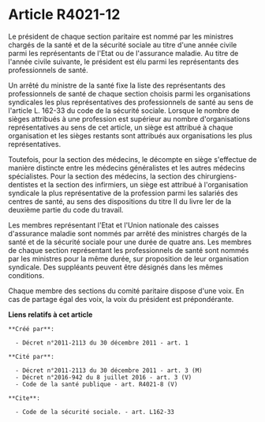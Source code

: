 # Article R4021-12

Le président de chaque section paritaire est nommé par les ministres chargés de la santé et de la sécurité sociale au titre
d'une année civile parmi les représentants de l'Etat ou de l'assurance maladie. Au titre de l'année civile suivante, le
président est élu parmi les représentants des professionnels de santé.

Un arrêté du ministre de la santé fixe la liste des représentants des professionnels de santé de chaque section choisis parmi
les organisations syndicales les plus représentatives des professionnels de santé au sens de l'article L. 162-33 du code de
la sécurité sociale. Lorsque le nombre de sièges attribués à une profession est supérieur au nombre d'organisations
représentatives au sens de cet article, un siège est attribué à chaque organisation et les sièges restants sont attribués aux
organisations les plus représentatives.

Toutefois, pour la section des médecins, le décompte en siège s'effectue de manière distincte entre les médecins généralistes
et les autres médecins spécialistes. Pour la section des médecins, la section des chirurgiens-dentistes et la section des
infirmiers, un siège est attribué à l'organisation syndicale la plus représentative de la profession parmi les salariés des
centres de santé, au sens des dispositions du titre II du livre Ier de la deuxième partie du code du travail.

Les membres représentant l'Etat et l'Union nationale des caisses d'assurance maladie sont nommés par arrêté des ministres
chargés de la santé et de la sécurité sociale pour une durée de quatre ans. Les membres de chaque section représentant les
professionnels de santé sont nommés par les ministres pour la même durée, sur proposition de leur organisation syndicale. Des
suppléants peuvent être désignés dans les mêmes conditions.

Chaque membre des sections du comité paritaire dispose d'une voix. En cas de partage égal des voix, la voix du président est
prépondérante.

**Liens relatifs à cet article**

	**Créé par**:

	  - Décret n°2011-2113 du 30 décembre 2011 - art. 1

	**Cité par**:

	  - Décret n°2011-2113 du 30 décembre 2011 - art. 3 (M)
	  - Décret n°2016-942 du 8 juillet 2016 - art. 3 (V)
	  - Code de la santé publique - art. R4021-8 (V)

	**Cite**:

	  - Code de la sécurité sociale. - art. L162-33
